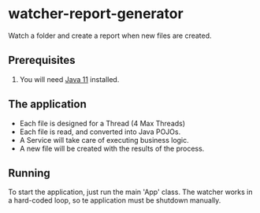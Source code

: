 # watcher-report-generator
Watch a folder and create a report when new files are created.

## Prerequisites
1. You will need [Java 11](https://www.oracle.com/java/technologies/javase-jdk11-downloads.html) installed.

## The application
* Each file is designed for a Thread (4 Max Threads)
* Each file is read, and converted into Java POJOs.
* A Service will take care of executing business logic.
* A new file will be created with the results of the process.

## Running

To start the application, just run the main 'App' class.
The watcher works in a hard-coded loop, so te application must be shutdown manually.
